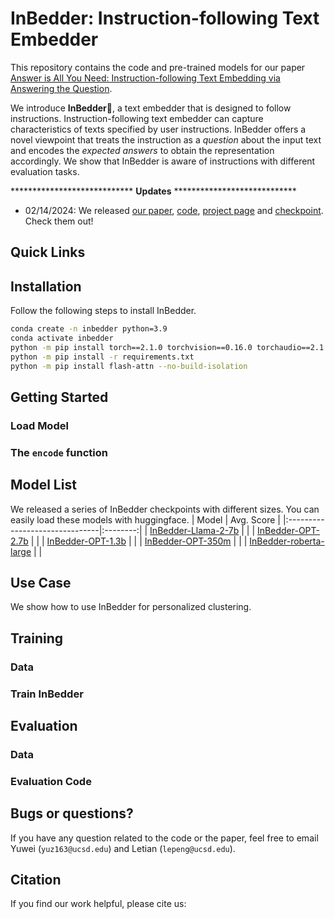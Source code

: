 # InBedder: Instruction-following Text Embedder

This repository contains the code and pre-trained models for our paper [Answer is All You Need: Instruction-following Text Embedding via Answering the Question]().

We introduce **InBedder**🛌, a text embedder that is designed to follow instructions. Instruction-following text embedder can capture characteristics of texts specified by user instructions. InBedder offers a novel viewpoint that treats the instruction as a _question_ about the input text and encodes the _expected answers_ to obtain the representation accordingly. We show that InBedder is aware of instructions with different evaluation tasks.

**************************** **Updates** ****************************

* 02/14/2024: We released [our paper](), [code](), [project page]() and [checkpoint](). Check them out!

## Quick Links

## Installation
Follow the following steps to install InBedder.
```bash
conda create -n inbedder python=3.9
conda activate inbedder
python -m pip install torch==2.1.0 torchvision==0.16.0 torchaudio==2.1.0 --index-url https://download.pytorch.org/whl/cu118
python -m pip install -r requirements.txt
python -m pip install flash-attn --no-build-isolation
```

## Getting Started

### Load Model

### The `encode` function

## Model List

We released a series of InBedder checkpoints with different sizes. You can easily load these models with huggingface. 
|              Model              | Avg. Score |
|:-------------------------------|:--------:|
| [InBedder-Llama-2-7b]() |  |
| [InBedder-OPT-2.7b]()   |  |
| [InBedder-OPT-1.3b](https://huggingface.co/KomeijiForce/inbedder-opt-1.3b)   |  |
| [InBedder-OPT-350m]()   |  |
| [InBedder-roberta-large](KomeijiForce/inbedder-roberta-large)   |  |

## Use Case
We show how to use InBedder for personalized clustering.

## Training
### Data

### Train InBedder

## Evaluation
### Data

### Evaluation Code

## Bugs or questions?
If you have any question related to the code or the paper, feel free to email Yuwei (`yuz163@ucsd.edu`) and Letian (`lepeng@ucsd.edu`).

## Citation
If you find our work helpful, please cite us:

```bibtex

```
